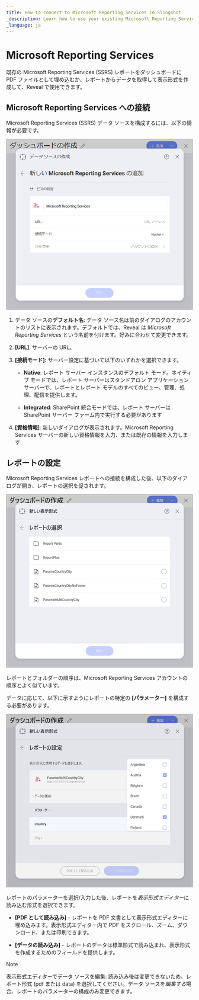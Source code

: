 ```yaml
---
title: How to connect to Microsoft Reporting Services in Slingshot
_description: Learn how to use your existing Microsoft Reporting Services to create great visualizations.
_language: ja
---
```


# Microsoft Reporting Services

既存の Microsoft Reporting Services (SSRS) レポートをダッシュボードに PDF ファイルとして埋め込むか、レポートからデータを取得して表示形式を作成して、Reveal で使用できます。

## Microsoft Reporting Services への接続

Microsoft Reporting Services (SSRS) データ ソースを構成するには、以下の情報が必要です。

<img src="images/ssrs-configuration.png" alt="Set up menu for Microsoft Reporting Services data source" class="responsive-img"/>

1.  データ ソースの**デフォルト名**: データ ソース名は前のダイアログのアカウントのリストに表示されます。デフォルトでは、Reveal は *Microsoft Reporting Services* という名前を付けます。好みに合わせて変更できます。

2.  **[URL]**: サーバーの URL。

3.  **[接続モード]**: サーバー設定に基づいて以下のいずれかを選択できます。

      - **Native**: レポート サーバー インスタンスのデフォルト モード。ネイティブ モードでは、レポート サーバーはスタンドアロン アプリケーション サーバーで、レポートとレポート モデルのすべてのビュー、管理、処理、配信を提供します。

      - **Integrated**: SharePoint 統合モードでは、レポート サーバーは SharePoint サーバー ファーム内で実行する必要があります

4.  **[資格情報]**: 新しいダイアログが表示されます。Microsoft Reporting Services サーバーの新しい資格情報を入力、または既存の情報を入力します

## レポートの設定

Microsoft Reporting Services レポートへの接続を構成した後、以下のダイアログが開き、レポートの選択を促されます。

<img src="images/select-report-dialog.png" alt="Select a Report dialog" class="responsive-img"/>

レポートとフォルダーの順序は、Microsoft Reporting Services アカウントの順序とよく似ています。

データに応じて、以下に示すようにレポートの特定の **[パラメーター]** を構成する必要があります。

<img src="images/multiple-selection-parameters.png" alt="Set up parameters and choose an output format dialog" class="responsive-img"/>

レポートのパラメーターを選択/入力した後、レポートを*表示形式エディター*に読み込む形式を選択できます。

  - **[PDF として読み込み]** - レポートを PDF 文書として表示形式エディターに埋め込みます。表示形式エディター内で PDF をスクロール、ズーム、ダウンロード、または印刷できます。

  - **[データの読み込み]** - レポートのデータは標準形式で読み込まれ、表示形式を作成するためのフィールドを提供します。

>[!NOTE]
>表示形式エディターでデータ ソースを編集: 読み込み後は変更できないため、レポート形式 (pdf または data) を選択してください。データ ソースを*編集する*場合、レポートのパラメーターの構成のみ変更できます。
